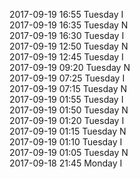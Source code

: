 2017-09-19 16:55 Tuesday  I  
2017-09-19 16:35 Tuesday  N  
2017-09-19 16:30 Tuesday  I  
2017-09-19 12:50 Tuesday  N  
2017-09-19 12:45 Tuesday  I  
2017-09-19 09:20 Tuesday  N  
2017-09-19 07:25 Tuesday  I  
2017-09-19 07:15 Tuesday  N  
2017-09-19 01:55 Tuesday  I  
2017-09-19 01:50 Tuesday  N  
2017-09-19 01:20 Tuesday  I  
2017-09-19 01:15 Tuesday  N  
2017-09-19 01:10 Tuesday  I  
2017-09-19 01:05 Tuesday  N  
2017-09-18 21:45 Monday  I  
